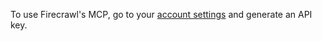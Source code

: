 To use Firecrawl's MCP, go to your [account settings](https://www.firecrawl.dev/app/api-keys) and generate an API key.
